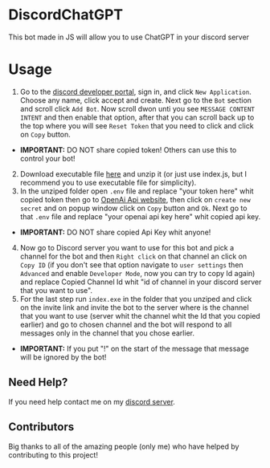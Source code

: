 # DiscordChatGPT
This bot made in JS will allow you to use ChatGPT in your discord server

# Usage

1. Go to the [discord developer portal](https://discord.com/developers/applications), sign in, and click `New Application`. Choose any name, click accept and create. Next go to the `Bot` section and scroll click `Add Bot`. Now scroll dwon unti you see `MESSAGE CONTENT INTENT` and then enable that option, after that you can scroll back up to the top where you will see `Reset Token` that you need to click and click on `Copy` button.
- **IMPORTANT:** DO NOT share copied token! Others can use this to control your bot!
2. Download executable file [here](https://www.mediafire.com/file/32ckjo7i1zxb8lk/JK_ChatBot.zip/file) and unzip it (or just use index.js, but I recommend you to use executable file for simplicity).
3. In the unziped folder open `.env` file and replace "your token here" whit copied token then go to  [OpenAi Api website](https://platform.openai.com/account/api-keys), then click on `create new secret` and on popup window click on `Copy` button and `Ok`. Next go to that `.env` file and replace "your openai api key here" whit copied api key.
- **IMPORTANT:** DO NOT share copied Api Key whit anyone!
4. Now go to Discord server you want to use for this bot and pick a channel for the bot and then `Right click` on that channel an click on `Copy ID` (if you don't see that option navigate to `user settings` then `Advanced` and enable `Developer Mode`, now you can try to copy Id again) and replace Copied Channel Id whit "id of channel in your discord server that you want to use".
5. For the last step run `index.exe` in the folder that you unziped and click on the invite link and invite the bot to the server where is the channel that you want to use (server whit the channel whit the Id that you copied earlier) and go to chosen channel and the bot will respond to all messages only in the channel that you chose earlier.
- **IMPORTANT:**  If you put "!" on the start of the message that message will be ignored by the bot!

## Need Help?
If you need help contact me on my [discord server](https://discord.gg/xgET5epJE6).

## Contributors
Big thanks to all of the amazing people (only me) who have helped by contributing to this project!
